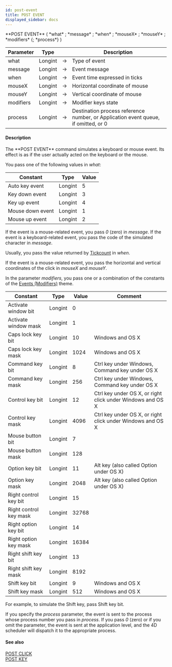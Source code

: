 ```yaml
---
id: post-event
title: POST EVENT
displayed_sidebar: docs
---
```


<!--REF #_command_.POST EVENT.Syntax-->**POST EVENT** ( *what* ; *message* ; *when* ; *mouseX* ; *mouseY* ; *modifiers* {; *process*} )<!-- END REF-->
<!--REF #_command_.POST EVENT.Params-->
| Parameter | Type |  | Description |
| --- | --- | --- | --- |
| what | Longint | -> | Type of event |
| message | Longint | -> | Event message |
| when | Longint | -> | Event time expressed in ticks |
| mouseX | Longint | -> | Horizontal coordinate of mouse |
| mouseY | Longint | -> | Vertical coordinate of mouse |
| modifiers | Longint | -> | Modifier keys state |
| process | Longint | -> | Destination process reference number, or Application event queue, if omitted, or 0 |

<!-- END REF-->

#### Description 

<!--REF #_command_.POST EVENT.Summary-->The **POST EVENT** command simulates a keyboard or mouse event.<!-- END REF--> Its effect is as if the user actually acted on the keyboard or the mouse.

You pass one of the following values in *what*:

| Constant         | Type    | Value |
| ---------------- | ------- | ----- |
| Auto key event   | Longint | 5     |
| Key down event   | Longint | 3     |
| Key up event     | Longint | 4     |
| Mouse down event | Longint | 1     |
| Mouse up event   | Longint | 2     |
  
  
If the event is a mouse-related event, you pass *0* (zero) in *message*. If the event is a keyboard-related event, you pass the code of the simulated character in *message*. 

Usually, you pass the value returned by [Tickcount](tickcount.md) in *when*.

If the event is a mouse-related event, you pass the horizontal and vertical coordinates of the click in *mouseX* and *mouseY*. 

In the parameter *modifiers*, you pass one or a combination of the constants of the [Events (Modifiers)](/4Dv20R6/4D/20-R6/Events-Modifiers.302-6958468.en.html) theme. 

| Constant               | Type    | Value | Comment                                                    |
| ---------------------- | ------- | ----- | ---------------------------------------------------------- |
| Activate window bit    | Longint | 0     |                                                            |
| Activate window mask   | Longint | 1     |                                                            |
| Caps lock key bit      | Longint | 10    | Windows and OS X                                           |
| Caps lock key mask     | Longint | 1024  | Windows and OS X                                           |
| Command key bit        | Longint | 8     | Ctrl key under Windows, Command key under OS X             |
| Command key mask       | Longint | 256   | Ctrl key under Windows, Command key under OS X             |
| Control key bit        | Longint | 12    | Ctrl key under OS X, or right click under Windows and OS X |
| Control key mask       | Longint | 4096  | Ctrl key under OS X, or right click under Windows and OS X |
| Mouse button bit       | Longint | 7     |                                                            |
| Mouse button mask      | Longint | 128   |                                                            |
| Option key bit         | Longint | 11    | Alt key (also called Option under OS X)                    |
| Option key mask        | Longint | 2048  | Alt key (also called Option under OS X)                    |
| Right control key bit  | Longint | 15    |                                                            |
| Right control key mask | Longint | 32768 |                                                            |
| Right option key bit   | Longint | 14    |                                                            |
| Right option key mask  | Longint | 16384 |                                                            |
| Right shift key bit    | Longint | 13    |                                                            |
| Right shift key mask   | Longint | 8192  |                                                            |
| Shift key bit          | Longint | 9     | Windows and OS X                                           |
| Shift key mask         | Longint | 512   | Windows and OS X                                           |

For example, to simulate the Shift key, pass Shift key bit.

If you specify the *process* parameter, the event is sent to the process whose process number you pass in *process*. If you pass *0* (zero) or if you omit the parameter, the event is sent at the application level, and the 4D scheduler will dispatch it to the appropriate process.

#### See also 
[POST CLICK](post-click.md)  
[POST KEY](post-key.md)  